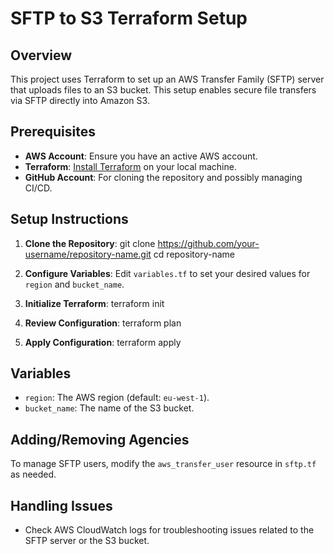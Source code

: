 # SFTP to S3 Terraform Setup

## Overview

This project uses Terraform to set up an AWS Transfer Family (SFTP) server that uploads files to an S3 bucket. This setup enables secure file transfers via SFTP directly into Amazon S3.

## Prerequisites

- **AWS Account**: Ensure you have an active AWS account.
- **Terraform**: [Install Terraform](https://www.terraform.io/downloads.html) on your local machine.
- **GitHub Account**: For cloning the repository and possibly managing CI/CD.

## Setup Instructions

1. **Clone the Repository**:
    git clone https://github.com/your-username/repository-name.git
    cd repository-name
  

2. **Configure Variables**:
    Edit `variables.tf` to set your desired values for `region` and `bucket_name`.

3. **Initialize Terraform**:
    terraform init
  
4. **Review Configuration**:
    terraform plan
  

5. **Apply Configuration**:
    terraform apply
    

## Variables

- `region`: The AWS region (default: `eu-west-1`).
- `bucket_name`: The name of the S3 bucket.

## Adding/Removing Agencies

To manage SFTP users, modify the `aws_transfer_user` resource in `sftp.tf` as needed.

## Handling Issues

- Check AWS CloudWatch logs for troubleshooting issues related to the SFTP server or the S3 bucket.
